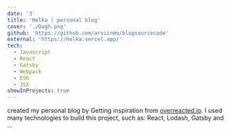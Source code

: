 ```yaml
---
date: '3'
title: 'Helka | personal blog'
cover: './Dagh.png'
github: 'https://github.com/arviinmo/blogsourcecode'
external: 'https://helka.vercel.app/'
tech:
  - Javascript
  - React
  - Gatsby
  - Webpack
  - ES6
  - JSX
showInProjects: true
---
```


created my personal blog by Getting inspiration from <a href="https://overreacted.io/">overreacted.io</a>. I used many technologies to build this project, such as: React, Lodash, Gatsby and ...
